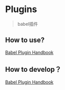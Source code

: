 # Plugins
> babel插件

## How to use?
[Babel Plugin Handbook](https://github.com/jamiebuilds/babel-handbook/blob/master/translations/zh-Hans/user-handbook.md)

## How to develop？
[Babel Plugin Handbook](https://github.com/jamiebuilds/babel-handbook/blob/master/translations/zh-Hans/plugin-handbook.md)